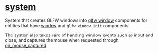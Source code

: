 # [system](system.hpp)

System that creates GLFW windows into [glfw window](../data/window.md) components for entities that have [window](../../data/window.md) and `glfw window_init` components.

The system also takes care of handling window events such as input and close, and captures the mouse when requested through [on_mouse_captured](../../functions/on_mouse_captured.md).